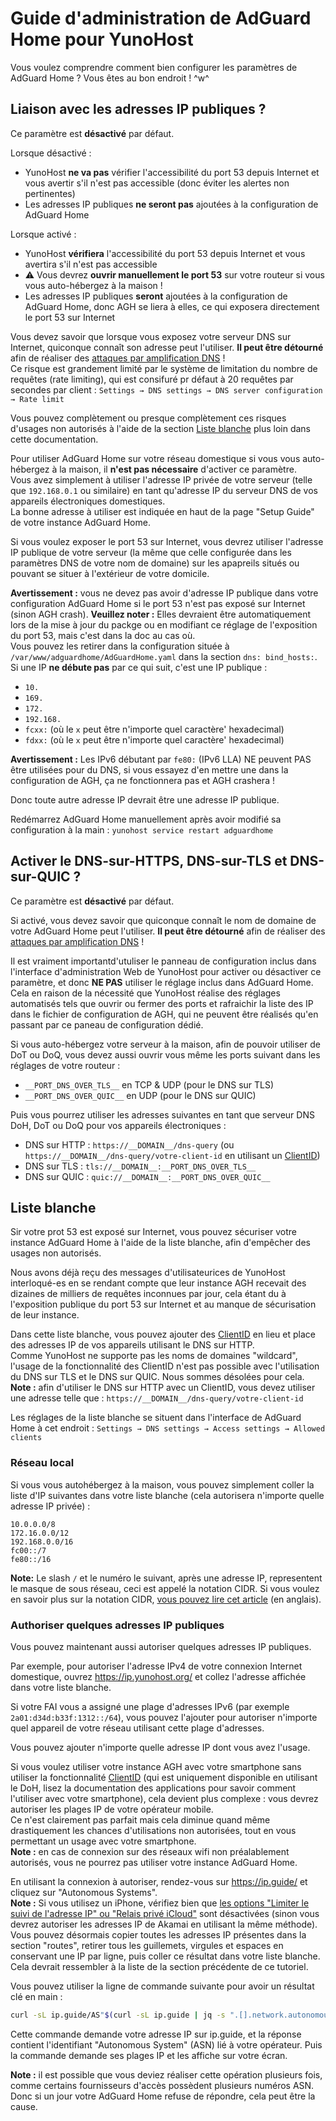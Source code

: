 # Guide d'administration de AdGuard Home pour YunoHost

Vous voulez comprendre comment bien configurer les paramètres de AdGuard Home ? Vous êtes au bon endroit ! ^w^

## Liaison avec les adresses IP publiques ?

Ce paramètre est **désactivé** par défaut.

Lorsque désactivé :

- YunoHost **ne va pas** vérifier l'accessibilité du port 53 depuis Internet et vous avertir s'il n'est pas accessible (donc éviter les alertes non pertinentes)
- Les adresses IP publiques **ne seront pas** ajoutées à la configuration de AdGuard Home

Lorsque activé :

- YunoHost **vérifiera** l'accessibilité du port 53 depuis Internet et vous avertira s'il n'est pas accessible
- ⚠️ Vous devrez **ouvrir manuellement le port 53** sur votre routeur si vous vous auto-hébergez à la maison !
- Les adresses IP publiques **seront** ajoutées à la configuration de AdGuard Home, donc AGH se liera à elles, ce qui exposera directement le port 53 sur Internet

Vous devez savoir que lorsque vous exposez votre serveur DNS sur Internet, quiconque connaît son adresse peut l'utiliser. **Il peut être détourné** afin de réaliser des [attaques par amplification DNS](https://www.malekal.com/attaque-dos-amplification) !  
Ce risque est grandement limité par le système de limitation du nombre de requêtes (rate limiting), qui est consifuré pr défaut à 20 requêtes par secondes par client :
`Settings → DNS settings → DNS server configuration → Rate limit`

Vous pouvez complètement ou presque complètement ces risques d'usages non autorisés à l'aide de la section [Liste blanche](#liste-blanche) plus loin dans cette documentation.

Pour utiliser AdGuard Home sur votre réseau domestique si vous vous auto-hébergez à la maison, il **n'est pas nécessaire** d'activer ce paramètre.  
Vous avez simplement à utiliser l'adresse IP privée de votre serveur (telle que `192.168.0.1` ou similaire) en tant qu'adresse IP du serveur DNS de vos appareils électroniques domestiques.  
La bonne adresse à utiliser est indiquée en haut de la page "Setup Guide" de votre instance AdGuard Home.

Si vous voulez exposer le port 53 sur Internet, vous devrez utiliser l'adresse IP publique de votre serveur (la même que celle configurée dans les paramètres DNS de votre nom de domaine) sur les apapreils situés ou pouvant se situer à l'extérieur de votre domicile.

**Avertissement :** vous ne devez pas avoir d'adresse IP publique dans votre configuration AdGuard Home si le port 53 n'est pas exposé sur Internet (sinon AGH crash).
**Veuillez noter :** Elles devraient être automatiquement lors de la mise à jour du packge ou en modifiant ce réglage de l'exposition du port 53, mais c'est dans la doc au cas où.  
Vous pouvez les retirer dans la configuration située à `/var/www/adguardhome/AdGuardHome.yaml` dans la section `dns: bind_hosts:`.  
Si une IP **ne débute pas** par ce qui suit, c'est une IP publique :

- `10.`
- `169.`
- `172.`
- `192.168.`
- `fcxx:` (où le `x` peut être n'importe quel caractère' hexadecimal)
- `fdxx:` (où le `x` peut être n'importe quel caractère' hexadecimal)

**Avertissement :** Les IPv6 débutant par `fe80:` (IPv6 LLA) NE peuvent PAS être utilisées pour du DNS, si vous essayez d'en mettre une dans la configuration de AGH, ça ne fonctionnera pas et AGH crashera !

Donc toute autre adresse IP devrait être une adresse IP publique.

Redémarrez AdGuard Home manuellement après avoir modifié sa configuration à la main : `yunohost service restart adguardhome`

## Activer le DNS-sur-HTTPS, DNS-sur-TLS et DNS-sur-QUIC ?

Ce paramètre est **désactivé** par défaut.

Si activé, vous devez savoir que quiconque connaît le nom de domaine de votre AdGuard Home peut l'utiliser. **Il peut être détourné** afin de réaliser des [attaques par amplification DNS](https://www.malekal.com/attaque-dos-amplification) !

Il est vraiment importantd'utuliser le panneau de configuration inclus dans l'interface d'administration Web de YunoHost pour activer ou désactiver ce paramètre, et donc **NE PAS** utiliser le réglage inclus dans AdGuard Home.  
Cela en raison de la nécessité que YunoHost réalise des réglages automatisés tels que ouvrir ou fermer des ports et rafraichir la liste des IP dans le fichier de configuration de AGH, qui ne peuvent être réalisés qu'en passant par ce paneau de configuration dédié.

Si vous auto-hébergez votre serveur à la maison, afin de pouvoir utiliser de DoT ou DoQ, vous devez aussi ouvrir vous même les ports suivant dans les réglages de votre routeur :

- `__PORT_DNS_OVER_TLS__` en TCP & UDP (pour le DNS sur TLS)
- `__PORT_DNS_OVER_QUIC__` en UDP (pour le DNS sur QUIC)

Puis vous pourrez utiliser les adresses suivantes en tant que serveur DNS DoH, DoT ou DoQ pour vos appareils électroniques :

- DNS sur HTTP : `https://__DOMAIN__/dns-query` (ou `https://__DOMAIN__/dns-query/votre-client-id` en utilisant un [ClientID](https://github.com/AdguardTeam/AdGuardHome/wiki/Clients#clientid))
- DNS sur TLS : `tls://__DOMAIN__:__PORT_DNS_OVER_TLS__`
- DNS sur QUIC : `quic://__DOMAIN__:__PORT_DNS_OVER_QUIC__`

## Liste blanche

Sir votre prot 53 est exposé sur Internet, vous pouvez sécuriser votre instance AdGuard Home à l'aide de la liste blanche, afin d'empêcher des usages non autorisés.

Nous avons déjà reçu des messages d'utilisateurices de YunoHost interloqué-es en se rendant compte que leur instance AGH recevait des dizaines de milliers de requêtes inconnues par jour, cela étant du à l'exposition publique du port 53 sur Internet et au manque de sécurisation de leur instance.

Dans cette liste blanche, vous pouvez ajouter des [ClientID](https://github.com/AdguardTeam/AdGuardHome/wiki/Clients#clientid) en lieu et place des adresses IP de vos appareils utilisant le DNS sur HTTP.  
Comme YunoHost ne supporte pas les noms de domaines "wildcard", l'usage de la fonctionnalité des ClientID n'est pas possible avec l'utilisation du DNS sur TLS et le DNS sur QUIC. Nous sommes désolées pour cela.
**Note :** afin d'utiliser le DNS sur HTTP avec un ClientID, vous devez utiliser une adresse telle que : `https://__DOMAIN__/dns-query/votre-client-id`

Les réglages de la liste blanche se situent dans l'interface de AdGuard Home à cet endroit : `Settings → DNS settings → Access settings → Allowed clients`

### Réseau local

Si vous vous autohébergez à la maison, vous pouvez simplement coller la liste d'IP suivantes dans votre liste blanche (cela autorisera n'importe quelle adresse IP privée) :

```text
10.0.0.0/8
172.16.0.0/12
192.168.0.0/16
fc00::/7
fe80::/16
```

**Note:** Le slash `/` et le numéro le suivant, après une adresse IP, representent le masque de sous réseau, ceci est appelé la notation CIDR. Si vous voulez en savoir plus sur la notation CIDR, [vous pouvez lire cet article](https://whatismyipaddress.com/cidr) (en anglais).

### Authoriser quelques adresses IP publiques

Vous pouvez maintenant aussi autoriser quelques adresses IP publiques.

Par exemple, pour autoriser l'adresse IPv4 de votre connexion Internet domestique, ouvrez <https://ip.yunohost.org/> et collez l'adresse affichée dans votre liste blanche.

Si votre FAI vous a assigné une plage d'adresses IPv6 (par exemple `2a01:d34d:b33f:1312::/64`), vous pouvez l'ajouter pour autoriser n'importe quel appareil de votre réseau utilisant cette plage d'adresses.

Vous pouvez ajouter n'importe quelle adresse IP dont vous avez l'usage.

Si vous voulez utiliser votre instance AGH avec votre smartphone sans utiliser la fonctionnalité [ClientID](https://github.com/AdguardTeam/AdGuardHome/wiki/Clients#clientid) (qui est uniquement disponible en utilisant le DoH, lisez la documentation des applications pour savoir comment l'utiliser avec votre smartphone), cela devient plus complexe : vous devrez autoriser les plages IP de votre opérateur mobile.  
Ce n'est clairement pas parfait mais cela diminue quand même drastiquement les chances d'utilisations non autorisées, tout en vous permettant un usage avec votre smartphone.  
**Note :** en cas de connexion sur des réseaux wifi non préalablement autorisés, vous ne pourrez pas utiliser votre instance AdGuard Home.

En utilisant la connexion à autoriser, rendez-vous sur <https://ip.guide/> et cliquez sur "Autonomous Systems".  
**Note :** Si vous utilisez un iPhone, vérifiez bien que [les options "Limiter le suivi de l'adresse IP" ou "Relais privé iCloud"](https://support.apple.com/guide/iphone/iph499d287c2/ios) sont désactivées (sinon vous devrez autoriser les adresses IP de Akamai en utilisant la même méthode).
Vous pouvez désormais copier toutes les adresses IP présentes dans la section "routes", retirer tous les guillemets, virgules et espaces en conservant une IP par ligne, puis coller ce résultat dans votre liste blanche.  
Cela devrait ressembler à la liste de la section précédente de ce tutoriel.

Vous pouvez utiliser la ligne de commande suivante pour avoir un résultat clé en main :

```bash
curl -sL ip.guide/AS"$(curl -sL ip.guide | jq -s ".[].network.autonomous_system.asn")" | jq -s ".[].routes" | sed "/v.*:/d;/\],/d" | tr -d " {]\",}"
```

Cette commande demande votre adresse IP sur ip.guide, et la réponse contient l'identifiant "Autonomous System" (ASN) lié à votre opérateur. Puis la commande demande ses plages IP et les affiche sur votre écran.

**Note :** il est possible que vous deviez réaliser cette opération plusieurs fois, comme certains fournisseurs d'accès possèdent plusieurs numéros ASN. Donc si un jour votre AdGuard Home refuse de répondre, cela peut être la cause.
